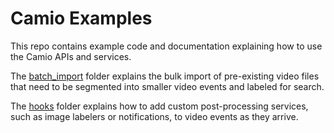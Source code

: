 Camio Examples
==============

This repo contains example code and documentation explaining how to use the Camio APIs and services.

The [batch_import](batch_import) folder explains the bulk import of pre-existing video files that need to be
segmented into smaller video events and labeled for search.

The [hooks](hooks) folder explains how to add custom post-processing services, such as image labelers or notifications, 
to video events as they arrive.
